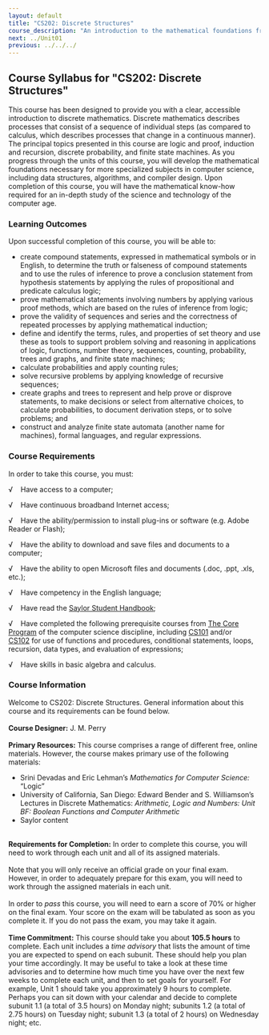 ```yaml
---
layout: default
title: "CS202: Discrete Structures"
course_description: "An introduction to the mathematical foundations from discrete mathematics that are used for analyzing computer algorithms for correctness and performance. This course introduces models of computation, including finite state machines and Turing machines."
next: ../Unit01
previous: ../../../
---
```

Course Syllabus for "CS202: Discrete Structures"
------------------------------------------------

This course has been designed to provide you with a clear, accessible
introduction to discrete mathematics. Discrete mathematics describes
processes that consist of a sequence of individual steps (as compared to
calculus, which describes processes that change in a continuous manner).
The principal topics presented in this course are logic and proof,
induction and recursion, discrete probability, and finite state
machines. As you progress through the units of this course, you will
develop the mathematical foundations necessary for more specialized
subjects in computer science, including data structures, algorithms, and
compiler design. Upon completion of this course, you will have the
mathematical know-how required for an in-depth study of the science and
technology of the computer age.

### Learning Outcomes

Upon successful completion of this course, you will be able to:

-   create compound statements, expressed in mathematical symbols or in
    English, to determine the truth or falseness of compound statements
    and to use the rules of inference to prove a conclusion statement
    from hypothesis statements by applying the rules of propositional
    and predicate calculus logic;
-   prove mathematical statements involving numbers by applying various
    proof methods, which are based on the rules of inference from logic;
-   prove the validity of sequences and series and the correctness of
    repeated processes by applying mathematical induction;
-   define and identify the terms, rules, and properties of set theory
    and use these as tools to support problem solving and reasoning in
    applications of logic, functions, number theory, sequences,
    counting, probability, trees and graphs, and finite state machines;
-   calculate probabilities and apply counting rules;
-   solve recursive problems by applying knowledge of recursive
    sequences;
-   create graphs and trees to represent and help prove or disprove
    statements, to make decisions or select from alternative choices, to
    calculate probabilities, to document derivation steps, or to solve
    problems; and
-   construct and analyze finite state automata (another name for
    machines), formal languages, and regular expressions.

### Course Requirements

In order to take this course, you must:  
  
 √    Have access to a computer;  
  
 √    Have continuous broadband Internet access;  
  
 √    Have the ability/permission to install plug-ins or software (e.g.
Adobe Reader or Flash);  
  
 √    Have the ability to download and save files and documents to a
computer;  
  
 √    Have the ability to open Microsoft files and documents (.doc,
.ppt, .xls, etc.);  
  
 √    Have competency in the English language;  
  
 √    Have read the [Saylor Student
Handbook](http://www.saylor.org/site/wp-content/uploads/2012/05/Saylor-StudentHandbook.pdf);  
  
 √    Have completed the following prerequisite courses from [The Core
Program](http://www.saylor.org/majors/computer-science/) of the computer
science discipline, including
[CS101](http://www.saylor.org/courses/cs101/) and/or
[CS102](http://www.saylor.org/courses/cs102/) for use of functions and
procedures, conditional statements, loops, recursion, data types, and
evaluation of expressions;  
  
 √    Have skills in basic algebra and calculus.

### Course Information

Welcome to CS202: Discrete Structures. General information about this
course and its requirements can be found below.  
    
 **Course Designer:** J. M. Perry  
    
 **Primary Resources:** This course comprises a range of different free,
online materials. However, the course makes primary use of the following
materials:  

-   Srini Devadas and Eric Lehman’s *Mathematics for Computer Science:*
    “Logic”
-   University of California, San Diego: Edward Bender and S.
    Williamson’s Lectures in Discrete Mathematics: *Arithmetic, Logic
    and Numbers: Unit BF: Boolean Functions and Computer Arithmetic*
-   Saylor content

   
 **Requirements for Completion:** In order to complete this course, you
will need to work through each unit and all of its assigned materials.  
    
 Note that you will only receive an official grade on your final exam.
However, in order to adequately prepare for this exam, you will need to
work through the assigned materials in each unit.  
    
 In order to *pass* this course, you will need to earn a score of 70% or
higher on the final exam. Your score on the exam will be tabulated as
soon as you complete it. If you do not pass the exam, you may take it
again.  
    
 **Time Commitment:** This course should take you about **105.5 hours**
to complete. Each unit includes a *time advisory* that lists the amount
of time you are expected to spend on each subunit. These should help you
plan your time accordingly. It may be useful to take a look at these
time advisories and to determine how much time you have over the next
few weeks to complete each unit, and then to set goals for yourself. For
example, Unit 1 should take you approximately 9 hours to complete.
Perhaps you can sit down with your calendar and decide to complete
subunit 1.1 (a total of 3.5 hours) on Monday night; subunits 1.2 (a
total of 2.75 hours) on Tuesday night; subunit 1.3 (a total of 2 hours)
on Wednesday night; etc.  
    


